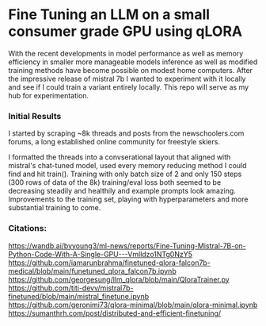 # Fine Tuning an LLM on a small consumer grade GPU using qLORA
With the recent developments in model performance as well as memory
efficiency in smaller more manageable models inference as well as 
modified training methods have become possible on modest home
computers. After the impressive release of mistral 7b I wanted to
experiment with it locally and see if I could train a variant 
entirely locally. This repo will serve as my hub for 
experimentation.

### Initial Results
I started by scraping ~8k threads and posts from the 
newschoolers.com forums, a long established online community for
freestyle skiers.

I formatted the threads into a convserational layout that aligned
with mistral's chat-tuned model, used every memory reducing method
I could find and hit train(). Training with only batch size of 2
and only 150 steps (300 rows of data of the 8k) training/eval loss
both seemed to be decreasing steadily and healthily and example 
prompts look amazing. Improvements to the training set, playing
with hyperparameters and more substantial training to come.

### Citations:
https://wandb.ai/byyoung3/ml-news/reports/Fine-Tuning-Mistral-7B-on-Python-Code-With-A-Single-GPU---Vmlldzo1NTg0NzY5
https://github.com/iamarunbrahma/finetuned-qlora-falcon7b-medical/blob/main/funetuned_qlora_falcon7b.ipynb
https://github.com/georgesung/llm_qlora/blob/main/QloraTrainer.py
https://github.com/titi-devv/mistral7b-finetuned/blob/main/mistral_finetune.ipynb
https://github.com/geronimi73/qlora-minimal/blob/main/qlora-minimal.ipynb
https://sumanthrh.com/post/distributed-and-efficient-finetuning/

